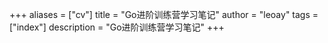 +++
aliases = ["cv"]
title = "Go进阶训练营学习笔记"
author = "leoay"
tags = ["index"]
description = "Go进阶训练营学习笔记"
+++

